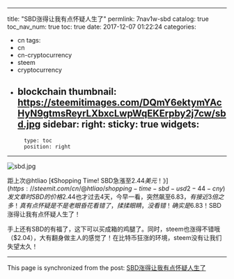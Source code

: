 
---
title: "SBD涨得让我有点怀疑人生了"
permlink: 7nav1w-sbd
catalog: true
toc_nav_num: true
toc: true
date: 2017-12-07 01:22:24
categories:
- cn
tags:
- cn
- cn-cryptocurrency
- steem
- cryptocurrency
- blockchain
thumbnail: https://steemitimages.com/DQmY6ektymYAcHyN9gtmsReyrLXbxcLwpWqEKErpby2j7cw/sbd.jpg
sidebar:
    right:
        sticky: true
widgets:
    -
        type: toc
        position: right
---


![sbd.jpg](https://steemitimages.com/DQmY6ektymYAcHyN9gtmsReyrLXbxcLwpWqEKErpby2j7cw/sbd.jpg)

距上次@htliao [《Shopping Time! SBD急漲至$2.44美元！》](https://steemit.com/cn/@htliao/shopping-time-sbd-usd2-44-cny) 发文章时SBD的价格$2.44也才过去4天，今早一看，突然飙至$6.83，有接近3倍之多！真有点怀疑是不是老眼昏花看错了，揉揉眼睛，没看错！确实是$6.83！SBD涨得让我有点怀疑人生了！

手上还有SBD的有福了，这下可以买成箱的鸡腿了。同时，steem也涨得不错哦（$2.04），大有翻身做主人的感觉了！在比特币狂涨的环境，steem没有让我们失望太久！

- - -

This page is synchronized from the post: [SBD涨得让我有点怀疑人生了](https://steemit.com/@lemooljiang/7nav1w-sbd)
